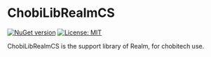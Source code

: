 # ChobiLibRealmCS

[![NuGet version](https://img.shields.io/nuget/v/YourLibraryName.svg?style=flat-square)](https://www.nuget.org/packages/ChobiLibRealmCS/)
[![License: MIT](https://img.shields.io/badge/License-MIT-blue.svg)](LICENSE)

ChobiLibRealmCS is the support library of Realm, for chobitech use.
